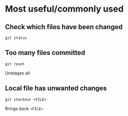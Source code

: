 # Most useful/commonly used

## Check which files have been changed
```
git status
```

## Too many files committed
```
git reset
```
Unstages all

## Local file has unwanted changes
```
git checkout <FILE>
```
Brings back `<FILE>`
